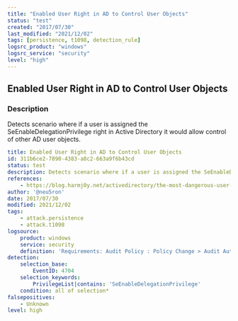 ```yaml
---
title: "Enabled User Right in AD to Control User Objects"
status: "test"
created: "2017/07/30"
last_modified: "2021/12/02"
tags: [persistence, t1098, detection_rule]
logsrc_product: "windows"
logsrc_service: "security"
level: "high"
---
```


## Enabled User Right in AD to Control User Objects

### Description

Detects scenario where if a user is assigned the SeEnableDelegationPrivilege right in Active Directory it would allow control of other AD user objects.

```yml
title: Enabled User Right in AD to Control User Objects
id: 311b6ce2-7890-4383-a8c2-663a9f6b43cd
status: test
description: Detects scenario where if a user is assigned the SeEnableDelegationPrivilege right in Active Directory it would allow control of other AD user objects.
references:
    - https://blog.harmj0y.net/activedirectory/the-most-dangerous-user-right-you-probably-have-never-heard-of/
author: '@neu5ron'
date: 2017/07/30
modified: 2021/12/02
tags:
    - attack.persistence
    - attack.t1098
logsource:
    product: windows
    service: security
    definition: 'Requirements: Audit Policy : Policy Change > Audit Authorization Policy Change, Group Policy : Computer Configuration\Windows Settings\Security Settings\Advanced Audit Policy Configuration\Audit Policies\Policy Change\Audit Authorization Policy Change'
detection:
    selection_base:
        EventID: 4704
    selection_keywords:
        PrivilegeList|contains: 'SeEnableDelegationPrivilege'
    condition: all of selection*
falsepositives:
    - Unknown
level: high

```
